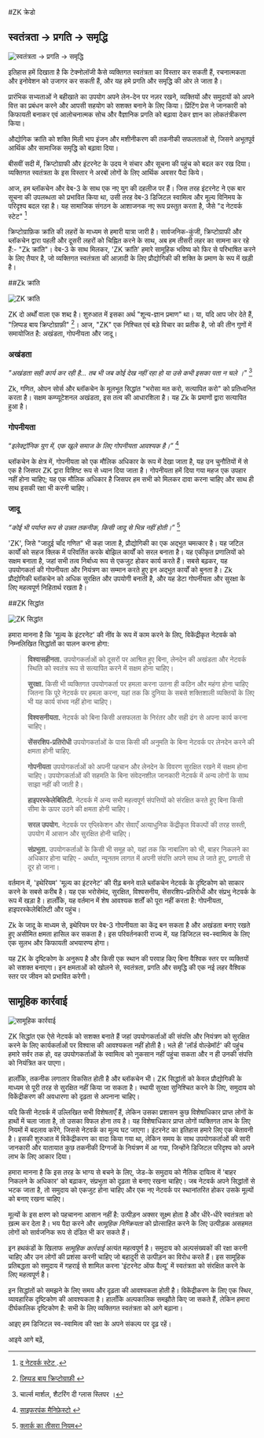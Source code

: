 #ZK क्रेडो 

## स्वतंत्रता → प्रगति → समृद्धि

![स्वतंत्रता → प्रगति → समृद्धि ](freedom-progress-prosperity.jpeg)

इतिहास हमें दिखाता है कि टेक्नोलॉजी कैसे व्यक्तिगत स्वतंत्रता का विस्तार कर सकती हैं, रचनात्मकता और इनोवेशन को उजागर कर सकती हैं, और यह हमे प्रगति और समृद्धि की ओर ले जाता है।

प्रारंभिक सभ्यताओं ने बहीखाते का उपयोग अपने लेन-देन पर नज़र रखने, व्यक्तियों और समुदायों को अपने वित्त का प्रबंधन करने और आपसी सहयोग को सशक्त बनाने के लिए किया। प्रिंटिंग प्रेस ने जानकारी को किफायती बनाकर एवं आलोचनात्मक सोच और वैज्ञानिक प्रगति को बढ़ावा देकर ज्ञान का लोकतंत्रीकरण किया।

औद्योगिक क्रांति को शक्ति मिली भाप इंजन और मशीनीकरण की तकनीकी सफलताओं से, जिसने अभूतपूर्व आर्थिक और सामाजिक समृद्धि को बढ़ावा दिया।

बीसवीं सदी में, क्रिप्टोग्राफी और इंटरनेट के उदय ने संचार और सूचना की पहुंच को बदल कर रख दिया। व्यक्तिगत स्वतंत्रता के इस विस्तार ने अरबों लोगों के लिए आर्थिक अवसर पैदा किये।

आज, हम ब्लॉकचेन और वेब-3 के साथ एक नए युग की दहलीज पर हैं। जिस तरह इंटरनेट ने एक बार सूचना की उपलब्धता को प्रभावित किया था, उसी तरह वेब-3 डिजिटल स्वामित्व और मूल्य विनिमय के परिदृश्य बदल रहा है। यह सामाजिक संगठन के आशाजनक नए रूप प्रस्तुत करता है, जैसे "द नेटवर्क स्टेट" [^1]

क्रिप्टोग्राफ़िक क्रांति की लहरों के माध्यम से हमारी यात्रा जारी है। सार्वजनिक-कुंजी, क्रिप्टोग्राफी और ब्लॉकचेन द्वारा पहली और दूसरी लहरों को चिह्नित करने के साथ, अब हम तीसरी लहर का सामना कर रहे हैं:- "Zk क्रांति"। वेब-3 के साथ मिलकर, 'ZK क्रांति' हमारे सामूहिक भविष्य को फिर से परिभाषित करने के लिए तैयार है, जो व्यक्तिगत स्वतंत्रता की आज़ादी के लिए प्रौद्योगिकी की शक्ति के प्रमाण के रूप में खड़ी है।

##Zk क्रांति

![ZK क्रांति](zk-revolution.jpeg)

ZK दो अर्थों वाला एक शब्द है। शुरुआत में इसका अर्थ "शून्य-ज्ञान प्रमाण" था। या, यदि आप जोर देते हैं, "ज़िप्पड बाय क्रिप्टोग्राफ़ी" [^2]। आज, "ZK" एक निश्चित एवं बड़े विचार का प्रतीक है, जो की तीन गुणों में समायोजित है: अखंडता, गोपनीयता और जादू।

### अखंडता

*"अखंडता सही कार्य कर रही है... तब भी जब कोई देख नहीं रहा हो या उसे कभी इसका पता न चले ।"* [^3]

Zk, गणित, ओपन सोर्स और ब्लॉकचेन के मूलभूत सिद्धांत "भरोसा मत करो, सत्यापित करो" को प्रतिध्वनित करता है। सक्षम कम्प्यूटेशनल अखंडता, इस तत्व की आधारशिला है। यह Zk के प्रमाणों द्वारा सत्यापित हुआ है।

### गोपनीयता

“*इलेक्ट्रॉनिक युग में, एक खुले समाज के लिए गोपनीयता आवश्यक है।”* [^4]

ब्लॉकचेन के क्षेत्र में, गोपनीयता को एक मौलिक अधिकार के रूप में देखा जाता है, यह उन चुनौतियों में से एक है जिसपर ZK द्वारा विशिष्ट रूप से ध्यान दिया जाता है। गोपनीयता हमें दिया गया महज एक उपहार नहीं होना चाहिए; यह एक मौलिक अधिकार है जिसपर हम सभी को मिलकर दावा करना चाहिए और साथ ही साथ इसकी रक्षा भी करनी चाहिए।

### जादू

*“कोई भी पर्याप्त रूप से उन्नत तकनीक, किसी जादू से भिन्न नहीं होती।”* [^5]

'ZK', जिसे "जादुई चाँद गणित" भी कहा जाता है, प्रौद्योगिकी का एक अद्भुत चमत्कार है। यह जटिल कार्यों को सहज क्लिक में परिवर्तित करके बोझिल कार्यों को सरल बनाता है। यह एकीकृत प्रणालियों को सक्षम बनाता है, जहां सभी तत्व निर्बाध्य रूप से एकजुट होकर कार्य करते हैं। सबसे बढ़कर, यह उपयोगकर्ता की गोपनीयता और नियंत्रण का सम्मान करते हुए इन अद्भुत कार्यों को बुनता है। Zk प्रौद्योगिकी ब्लॉकचेन को अधिक सुरक्षित और उपयोगी बनाती है, और यह डेटा गोपनीयता और सुरक्षा के लिए महत्वपूर्ण निहितार्थ रखता है।

##ZK सिद्धांत

![ZK सिद्धांत](zk-principles.jpeg)

हमारा मानना है कि 'मूल्य के इंटरनेट' की नींव के रूप में काम करने के लिए, विकेंद्रीकृत नेटवर्क को निम्नलिखित सिद्धांतों का पालन करना होगा:

> **विश्वासहीनता.** उपयोगकर्ताओं को दूसरों पर आश्रित हुए बिना, लेनदेन की अखंडता और नेटवर्क स्थिति को स्वतंत्र रूप से सत्यापित करने में सक्षम होना चाहिए।
> 
> **सुरक्षा.** किसी भी व्यक्तिगत उपयोगकर्ता पर हमला करना उतना ही कठिन और महंगा होना चाहिए जितना कि पूरे नेटवर्क पर हमला करना, यहां तक कि दुनिया के सबसे शक्तिशाली व्यक्तियों के लिए भी यह कार्य संभव नहीं होना चाहिए।
> 
> **विश्वसनीयता.** नेटवर्क को बिना किसी असफलता के निरंतर और सही ढंग से अपना कार्य करना चाहिए।
> 
> **सेंसरशिप-प्रतिरोधी** उपयोगकर्ताओं के पास किसी की अनुमति के बिना नेटवर्क पर लेनदेन करने की क्षमता होनी चाहिए.
> 
> **गोपनीयता** उपयोगकर्ताओं को अपनी पहचान और लेनदेन के विवरण सुरक्षित रखने में सक्षम होना चाहिए। उपयोगकर्ताओं की सहमति के बिना संवेदनशील जानकारी नेटवर्क में अन्य लोगों के साथ साझा नहीं की जाती है।
> 
> **हाइपरस्केलेबिलिटी.** नेटवर्क में अन्य सभी महत्वपूर्ण संपत्तियों को संरक्षित करते हुए बिना किसी सीमा के ऊपर उठने की क्षमता होनी चाहिए।
> 
> **सरल उपयोग.** नेटवर्क पर एप्लिकेशन और सेवाएँ अत्याधुनिक केंद्रीकृत विकल्पों की तरह सस्ती, उपयोग में आसान और सुरक्षित होनी चाहिए।
> 
> **संप्रभुता.** उपयोगकर्ताओं के किसी भी समूह को, यहां तक कि नाबालिग को भी, बाहर निकलने का अधिकार होना चाहिए - अर्थात, न्यूनतम लागत में अपनी संपत्ति अपने साथ ले जाते हुए, प्रणाली से दूर हो जाना।

वर्तमान में, 'इथेरियम' 'मूल्य का इंटरनेट' की रीढ़ बनने वाले ब्लॉकचेन नेटवर्क के दृष्टिकोण को साकार करने के सबसे करीब है। यह एक भरोसेमंद, सुरक्षित, विश्वसनीय, सेंसरशिप-प्रतिरोधी और संप्रभु नेटवर्क के रूप में खड़ा है। हालाँकि, यह वर्तमान में शेष 
आवश्यक शर्तों को पूरा नहीं करता है: गोपनीयता, हाइपरस्केलेबिलिटी और पहुंच।

Zk के जादू के माध्यम से, इथेरियम पर वेब-3 गोपनीयता का केंद्र बन सकता है और अखंडता बनाए रखते हुए असीमित क्षमता हासिल कर सकता है। इस परिवर्तनकारी राज्य में, यह डिजिटल स्व-स्वामित्व के लिए एक सुलभ और किफायती अभयारण्य होगा। 

यह ZK के दृष्टिकोण के अनुरूप है और किसी एक स्थान की परवाह किए बिना वैश्विक स्तर पर व्यक्तियों को सशक्त बनाएगा। इन क्षमताओं को खोलने से, स्वतंत्रता, प्रगति और समृद्धि की एक नई लहर वैश्विक स्तर पर जीवन को प्रभावित करेगी।


## सामूहिक कार्रवाई

![सामूहिक कार्रवाई](the-collective-action.jpeg)

ZK सिद्धांत एक ऐसे नेटवर्क को सशक्त बनाते हैं जहां उपयोगकर्ताओं की संपत्ति और नियंत्रण को सुरक्षित करने के लिए कार्यकर्ताओं पर विश्वास की आवश्यकता नहीं होती है। भले ही 'लॉर्ड वोल्डेमॉर्ट' की पहुंच हमारे सर्वर तक हो, वह उपयोगकर्ताओं के स्वामित्व को नुकसान नहीं पहुंचा सकता और न ही उनकी संपत्ति को नियंत्रित कर पाएगा।

हालाँकि, तकनीक लगातार विकसित होती है और ब्लॉकचेन भी। ZK सिद्धांतों को केवल प्रौद्योगिकी के माध्यम से पूरी तरह से सुरक्षित नहीं किया जा सकता है। स्थायी सुरक्षा सुनिश्चित करने के लिए, समुदाय को विकेंद्रीकरण की अवधारणा को दृढ़ता से अपनाना चाहिए।

यदि किसी नेटवर्क में उल्लिखित सभी विशेषताएँ हैं, लेकिन उसका प्रशासन कुछ विशेषाधिकार प्राप्त लोगों के हाथों में चला जाता है, तो उसका विफल होना तय है। यह विशेषाधिकार प्राप्त लोगों व्यक्तिगत लाभ के लिए नियमों में बदलाव करेंगे, जिससे नेटवर्क का मूल्य घट जाएगा। इंटरनेट का इतिहास हमारे लिए एक चेतावनी है। इसकी शुरुआत में विकेंद्रीकरण का वादा किया गया था, लेकिन समय के साथ उपयोगकर्ताओं की सारी  जानकारी और यातायात कुछ तकनीकी दिग्गजों के नियंत्रण में आ गया, जिन्होंने डिजिटल परिदृश्य को अपने लाभ के लिए आकार दिया।

हमारा मानना ​​है कि इस तरह के भाग्य से बचने के लिए, जेड-के समुदाय को नैतिक दायित्व में 'बाहर निकलने के अधिकार' को बढ़ाकर, संप्रभुता को दृढ़ता से बनाए रखना चाहिए। जब नेटवर्क अपने सिद्धांतों से भटक जाता है, तो समुदाय को एकजुट होना चाहिए और एक नए नेटवर्क पर स्थानांतरित होकर उसके मूल्यों को बनाए रखना चाहिए।

मूल्यों के इस क्षरण को पहचानना आसान नहीं है: उत्पीड़न अक्सर सूक्ष्म होता है और धीरे-धीरे स्वतंत्रता को ख़त्म कर देता है। भय पैदा करने और *सामूहिक निष्क्रियता* को प्रोत्साहित करने के लिए उत्पीड़क असहमत लोगों को सार्वजनिक रूप से दंडित भी कर सकते हैं।

इन हथकंडों के खिलाफ *सामूहिक कार्रवाई* अत्यंत महत्वपूर्ण है। समुदाय को अल्पसंख्यकों की रक्षा करनी चाहिए और उन लोगों की प्रशंसा करनी चाहिए जो बहादुरी से उत्पीड़न का विरोध करते हैं। इस सामूहिक प्रतिबद्धता को समुदाय में गहराई से शामिल करना 'इंटरनेट ऑफ वैल्यू' में स्वतंत्रता को संरक्षित करने के लिए महत्वपूर्ण है।

इन सिद्धांतों को समझने के लिए समय और दृढ़ता की आवश्यकता होती है। विकेंद्रीकरण के लिए एक स्थिर, व्यावहारिक दृष्टिकोण की आवश्यकता है। हालाँकि अल्पकालिक समझौते किए जा सकते हैं, लेकिन हमारा दीर्घकालिक दृष्टिकोण है: सभी के लिए व्यक्तिगत स्वतंत्रता को आगे बढ़ाना।

आइए हम डिजिटल स्व-स्वामित्व की रक्षा के अपने संकल्प पर दृढ़ रहें।

आइये आगे बढ़ें,

[^1]: [द नेटवर्क स्टेट ](https://thenetworkstate.com/the-network-state-in-one-sentence).
[^2]: [ज़िप्पड बाय क्रिप्टोग्राफ़ी ](https://twitter.com/vitalikbuterin/status/1309298689156866048)
[^3]: चार्ल्स मार्शल, शैटरिंग दी ग्लास स्लिपर ।
[^4]: [साइफरपंक मैनिफ़ेस्टो ](https://nakamotoinstitute.org/static/docs/cypherpunk-manifesto.txt)
[^5]: [क्लार्क का तीसरा नियम](https://en.wikipedia.org/wiki/Clarke%27s_three_laws)
